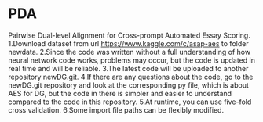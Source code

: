 # PDA
Pairwise Dual-level Alignment for Cross-prompt Automated Essay Scoring.
1.Download dataset from url https://www.kaggle.com/c/asap-aes to folder newdata.
2.Since the code was written without a full understanding of how neural network code works, problems may occur, but the code is updated in real time and will be reliable.
3.The latest code will be uploaded to another repository newDG.git.
4.If there are any questions about the code, go to the newDG.git repository and look at the corresponding py file, which is about AES for DG, but the code in there is simpler and easier to understand compared to the code in this repository.
5.At runtime, you can use five-fold cross validation.
6.Some import file paths can be flexibly modified.
